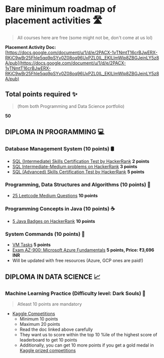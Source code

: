 # **Bare minimum roadmap of placement activities** 🛣️
> All courses here are free (some might not be, don't come at us lol)

**Placement Activity Doc:** [https://docs.google.com/document/u/1/d/e/2PACX-1vTNmtT16crBJwERX-RKiC9wBr25FhIe5qq9pSYv0Z08oq96UxPZL0IL_EKlLlmWlp8ZBGJeinLY5z8A/pub](https://docs.google.com/document/u/1/d/e/2PACX-1vTNmtT16crBJwERX-RKiC9wBr25FhIe5qq9pSYv0Z08oq96UxPZL0IL_EKlLlmWlp8ZBGJeinLY5z8A/pub)

## **Total points required** ✨
> (from both Programming and Data Science portfolio)

**50**

## **DIPLOMA IN PROGRAMMING** 💻

### **Database Management System (10 points)** 🛢
- [SQL (Intermediate) Skills Certification Test by HackerRank](https://www.hackerrank.com/skills-verification/sql_intermediate) **2 points**
- [SQL Intermediate-Medium problems on HackerRank](https://www.hackerrank.com/domains/sql?filters%5Bskills%5D%5B%5D=SQL%20%28Intermediate%29&filters%5Bdifficulty%5D%5B%5D=medium) **3 points**
- [SQL (Advanced) Skills Certification Test by HackerRank](https://www.hackerrank.com/skills-verification/sql_advanced) **5 points**

### **Programming, Data Structures and Algorithms (10 points)** 💫
- [25 Leetcode Medium Questions](https://leetcode.com/problemset/algorithms/?difficulty=MEDIUM&page=1) **10 points**

### **Programming Concepts in Java (10 points)** ☕
- [5 Java Badges on HackerRank](https://www.hackerrank.com/domains/java?filters%5Bdifficulty%5D%5B%5D=medium) **10 points**

### **System Commands (10 points)** 🐧
- [VM Tasks](https://se2001.ds.study.iitm.ac.in/) **5 points**
- [Exam AZ-900: Microsoft Azure Fundamentals](https://learn.microsoft.com/en-us/credentials/certifications/exams/az-900/) **5 points, Price: ₹3,696 INR**
- Will be updated with free resources (Azure, GCP ones are paid!)

## **DIPLOMA IN DATA SCIENCE** 📈

### **Machine Learning Practice (Difficulty level: Dark Souls)** 🤖
> Atleast 10 points are mandatory

- [Kaggle Competitions](https://docs.google.com/document/d/1VR66r6GOfR58Z1s73xOuNxRMBsUwvhZv1fA4GFJlpNs/edit)
  - Minimum 10 points
  - Maximum 20 points
  - Read the doc linked above carefully
  - They want us to score within the top 10 %ile of the highest score of leaderboard to get 10 points
  - Additionally, you can get 10 more points if you get a gold medal in [Kaggle prized competitions](https://www.kaggle.com/competitions?prestigeFilter=money)
